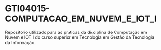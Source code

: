 # GTI04015-COMPUTACAO_EM_NUVEM_E_IOT_I
Repositório utilizado para as práticas da disciplina de Computação em Nuvem e IOT I do curso superior em Tecnologia em Gestão da Tecnologia da Informação.
